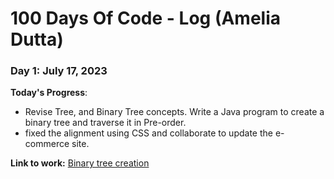 # 100 Days Of Code - Log (Amelia Dutta)

### Day 1: July 17, 2023

**Today's Progress**: 
- Revise Tree, and Binary Tree concepts. Write a Java program to create a binary tree and traverse it in Pre-order.
- fixed the alignment using CSS and collaborate to update the e-commerce site.

**Link to work:** [Binary tree creation](https://github.com/amelia2802/Coding-Practice/blob/master/Trees/binaryTreeCreation.java)
